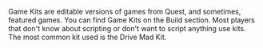 Game Kits are editable versions of games from Quest, and sometimes, featured games. You can find Game Kits on the Build section.
Most players that don't know about scripting or don't want to script anything use kits.
The most common kit used is the Drive Mad Kit.